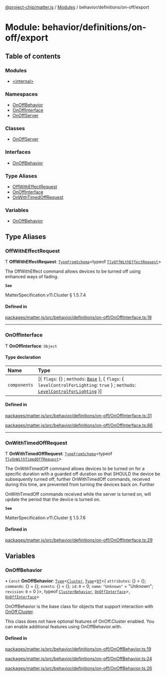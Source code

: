 [@project-chip/matter.js](../README.md) / [Modules](../modules.md) / behavior/definitions/on-off/export

# Module: behavior/definitions/on-off/export

## Table of contents

### Modules

- [\<internal\>](behavior_definitions_on_off_export._internal_.md)

### Namespaces

- [OnOffBehavior](behavior_definitions_on_off_export.OnOffBehavior.md)
- [OnOffInterface](behavior_definitions_on_off_export.OnOffInterface.md)
- [OnOffServer](behavior_definitions_on_off_export.OnOffServer.md)

### Classes

- [OnOffServer](../classes/behavior_definitions_on_off_export.OnOffServer-1.md)

### Interfaces

- [OnOffBehavior](../interfaces/behavior_definitions_on_off_export.OnOffBehavior-1.md)

### Type Aliases

- [OffWithEffectRequest](behavior_definitions_on_off_export.md#offwitheffectrequest)
- [OnOffInterface](behavior_definitions_on_off_export.md#onoffinterface)
- [OnWithTimedOffRequest](behavior_definitions_on_off_export.md#onwithtimedoffrequest)

### Variables

- [OnOffBehavior](behavior_definitions_on_off_export.md#onoffbehavior)

## Type Aliases

### OffWithEffectRequest

Ƭ **OffWithEffectRequest**: [`TypeFromSchema`](tlv_export.md#typefromschema)\<typeof [`TlvOffWithEffectRequest`](cluster_export.OnOff.md#tlvoffwitheffectrequest)\>

The OffWithEffect command allows devices to be turned off using enhanced ways of fading.

**`See`**

MatterSpecification.v11.Cluster § 1.5.7.4

#### Defined in

[packages/matter.js/src/behavior/definitions/on-off/OnOffInterface.ts:18](https://github.com/project-chip/matter.js/blob/c0d55745d5279e16fdfaa7d2c564daa31e19c627/packages/matter.js/src/behavior/definitions/on-off/OnOffInterface.ts#L18)

___

### OnOffInterface

Ƭ **OnOffInterface**: `Object`

#### Type declaration

| Name | Type |
| :------ | :------ |
| `components` | [\{ `flags`: {} ; `methods`: [`Base`](../interfaces/behavior_definitions_on_off_export.OnOffInterface.Base.md)  }, \{ `flags`: \{ `levelControlForLighting`: ``true``  } ; `methods`: [`LevelControlForLighting`](../interfaces/behavior_definitions_on_off_export.OnOffInterface.LevelControlForLighting.md)  }] |

#### Defined in

[packages/matter.js/src/behavior/definitions/on-off/OnOffInterface.ts:31](https://github.com/project-chip/matter.js/blob/c0d55745d5279e16fdfaa7d2c564daa31e19c627/packages/matter.js/src/behavior/definitions/on-off/OnOffInterface.ts#L31)

[packages/matter.js/src/behavior/definitions/on-off/OnOffInterface.ts:86](https://github.com/project-chip/matter.js/blob/c0d55745d5279e16fdfaa7d2c564daa31e19c627/packages/matter.js/src/behavior/definitions/on-off/OnOffInterface.ts#L86)

___

### OnWithTimedOffRequest

Ƭ **OnWithTimedOffRequest**: [`TypeFromSchema`](tlv_export.md#typefromschema)\<typeof [`TlvOnWithTimedOffRequest`](cluster_export.OnOff.md#tlvonwithtimedoffrequest)\>

The OnWithTimedOff command allows devices to be turned on for a specific duration with a guarded off duration so
that SHOULD the device be subsequently turned off, further OnWithTimedOff commands, received during this time, are
prevented from turning the devices back on. Further

OnWithTimedOff commands received while the server is turned on, will update the period that the device is turned on.

**`See`**

MatterSpecification.v11.Cluster § 1.5.7.6

#### Defined in

[packages/matter.js/src/behavior/definitions/on-off/OnOffInterface.ts:29](https://github.com/project-chip/matter.js/blob/c0d55745d5279e16fdfaa7d2c564daa31e19c627/packages/matter.js/src/behavior/definitions/on-off/OnOffInterface.ts#L29)

## Variables

### OnOffBehavior

• `Const` **OnOffBehavior**: [`Type`](../interfaces/behavior_cluster_export.ClusterBehavior.Type.md)\<[`Cluster`](../interfaces/cluster_export.OnOff.Cluster.md), [`Type`](../interfaces/behavior_cluster_export.ClusterBehavior.Type.md)\<[`Of`](../interfaces/cluster_export.ClusterType.Of.md)\<\{ `attributes`: {} = \{}; `commands`: {} = \{}; `events`: {} = \{}; `id`: ``0`` = 0; `name`: ``"Unknown"`` = "Unknown"; `revision`: ``0`` = 0 }\>, typeof [`ClusterBehavior`](behavior_cluster_export.ClusterBehavior.md), [`OnOffInterface`](behavior_definitions_on_off_export.md#onoffinterface)\>, [`OnOffInterface`](behavior_definitions_on_off_export.md#onoffinterface)\>

OnOffBehavior is the base class for objects that support interaction with [OnOff.Cluster](cluster_export.OnOff.md#cluster).

This class does not have optional features of OnOff.Cluster enabled. You can enable additional features using
OnOffBehavior.with.

#### Defined in

[packages/matter.js/src/behavior/definitions/on-off/OnOffBehavior.ts:19](https://github.com/project-chip/matter.js/blob/c0d55745d5279e16fdfaa7d2c564daa31e19c627/packages/matter.js/src/behavior/definitions/on-off/OnOffBehavior.ts#L19)

[packages/matter.js/src/behavior/definitions/on-off/OnOffBehavior.ts:24](https://github.com/project-chip/matter.js/blob/c0d55745d5279e16fdfaa7d2c564daa31e19c627/packages/matter.js/src/behavior/definitions/on-off/OnOffBehavior.ts#L24)

[packages/matter.js/src/behavior/definitions/on-off/OnOffBehavior.ts:26](https://github.com/project-chip/matter.js/blob/c0d55745d5279e16fdfaa7d2c564daa31e19c627/packages/matter.js/src/behavior/definitions/on-off/OnOffBehavior.ts#L26)
